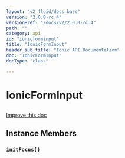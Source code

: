 ```yaml
---
layout: "v2_fluid/docs_base"
version: "2.0.0-rc.4"
versionHref: "/docs/v2/2.0.0-rc.4"
path: ""
category: api
id: "ionicforminput"
title: "IonicFormInput"
header_sub_title: "Ionic API Documentation"
doc: "IonicFormInput"
docType: "class"

---
```










<h1 class="api-title">
<a class="anchor" name="ionic-form-input" href="#ionic-form-input"></a>

IonicFormInput





</h1>

<a class="improve-v2-docs" href="http://github.com/driftyco/ionic/edit/master//src/util/form.ts#L70">
Improve this doc
</a>










<!-- @usage tag -->


<!-- @property tags -->



<!-- instance methods on the class -->

<h2><a class="anchor" name="instance-members" href="#instance-members"></a>Instance Members</h2>

<div id="initFocus"></div>

<h3>
<a class="anchor" name="initFocus" href="#initFocus"></a>
<code>initFocus()</code>
  

</h3>















<!-- related link --><!-- end content block -->


<!-- end body block -->

